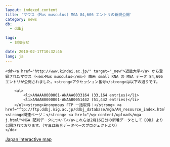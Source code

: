 ```yaml
---
layout: indexed_content
title: 'マウス (Mus musculus) MGA 84,606 エントリの新規公開'
category: news
db:
  - ddbj

tags:
  - お知らせ

date: 2010-02-17T10:32:46
lang: ja
---
```


<dl>

    <dd><a href="http://www.kindai.ac.jp/" target="_new">近畿大学</a> から登録されたマウス (<em>Mus musculus</em>) 由来 small RNA の MGA データ 84,606 エントリが公開されました。<strong>アクセッション番号</strong>は以下の通りです。

        <ul>
            <li>ANAAA0000001-ANAAA0033164 (33,164 entries)</li>
            <li>ANAAB0000001-ANAAB0051442 (51,442 entries)</li>
        </ul><strong>Anonymous FTP 一括取得：</strong> <a href="ftp://ftp.ddbj.nig.ac.jp/ddbj_database/mga/AN_resource_index.html">AN_resource_index</a><strong>関連ページ：</strong> <a href="/wp-content/uploads/mga-j.html">MGA 配列データについて</a>これらは2月16日分の新着データとして DDBJ より公開されております。（写真は統合データベースプロジェクトより）
    </dd>
</dl> <a title="Japan interactive map" href="http://www.globalmaps.xyz/plc/242/" style="color: inherit !important;">Japan interactive map</a>
